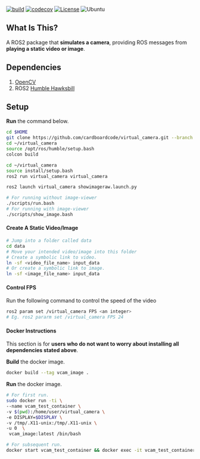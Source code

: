 
[![build](https://github.com/cardboardcode/virtual_camera/actions/workflows/industrial_ci_action.yml/badge.svg)](https://github.com/cardboardcode/virtual_camera/actions/workflows/industrial_ci_action.yml)
[![codecov](https://codecov.io/gh/cardboardcode/virtual_camera/branch/main/graph/badge.svg?token=DITZXL86DN)](https://codecov.io/gh/cardboardcode/virtual_camera)
[![License](https://img.shields.io/badge/License-Apache%202.0-blue.svg)](https://opensource.org/licenses/Apache-2.0)
![Ubuntu](https://img.shields.io/badge/Ubuntu-E95420?style=for-the-badge&logo=ubuntu&logoColor=white)

## **What Is This**?

A ROS2 package that **simulates a camera**, providing ROS messages from **playing a static video or image**.

## **Dependencies**

1. [OpenCV](https://docs.opencv.org/master/d7/d9f/tutorial_linux_install.html)
2. ROS2 [Humble Hawksbill](https://docs.ros.org/en/humble/Installation.html)

## **Setup**

**Run** the command below.

```bash
cd $HOME
git clone https://github.com/cardboardcode/virtual_camera.git --branch humble_devel --single-branch --depth 1
cd ~/virtual_camera
source /opt/ros/humble/setup.bash
colcon build
```

```bash
cd ~/virtual_camera
source install/setup.bash
ros2 run virtual_camera virtual_camera

ros2 launch virtual_camera showimageraw.launch.py
```

```bash
# For running without image-viewer
./scripts/run.bash
# For running with image-viewer
./scripts/show_image.bash
```

#### **Create A Static Video/Image**

```bash
# Jump into a folder called data
cd data
# Move your intended video/image into this folder
# Create a symbolic link to video.
ln -sf <video_file_name> input_data
# Or create a symbolic link to image.
ln -sf <image_file_name> input_data
```

#### **Control FPS**
Run the following command to control the speed of the video

```bash
ros2 param set /virtual_camera FPS <an integer>
# Eg. ros2 pararm set /virtual_camera FPS 24

```

#### **Docker Instructions**

This section is for **users who do not want to worry about installing all dependencies stated above**.

**Build** the docker image.

```bash
docker build --tag vcam_image .
```

**Run** the docker image.

```bash
# For first run.
sudo docker run -ti \
--name vcam_test_container \
-v $(pwd):/home/user/virtual_camera \
-e DISPLAY=$DISPLAY \
-v /tmp/.X11-unix:/tmp/.X11-unix \
-u 0  \
 vcam_image:latest /bin/bash

# For subsequent run.
docker start vcam_test_container && docker exec -it vcam_test_container bash

```
